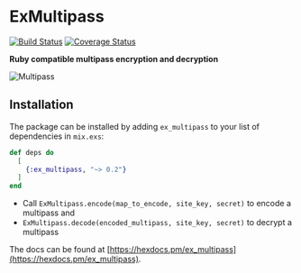 # ExMultipass
[![Build Status](https://travis-ci.com/activeprospect/ex_multipass.svg?branch=master)](https://travis-ci.com/activeprospect/ex_multipass)
[![Coverage Status](https://coveralls.io/repos/github/activeprospect/ex_multipass/badge.svg?branch=master)](https://coveralls.io/github/activeprospect/ex_multipass?branch=master)

**Ruby compatible multipass encryption and decryption**

![Multipass](https://media.giphy.com/media/lKPFZ1nPKW8c8/giphy-downsized.gif)

## Installation

The package can be installed by adding `ex_multipass` to your list of dependencies in `mix.exs`:

```elixir
def deps do
  [
    {:ex_multipass, "~> 0.2"}
  ]
end
```

- Call `ExMultipass.encode(map_to_encode, site_key, secret)` to encode a multipass and
- `ExMultipass.decode(encoded_multipass, site_key, secret)` to decrypt a multipass

The docs can be found at [https://hexdocs.pm/ex_multipass](https://hexdocs.pm/ex_multipass).

